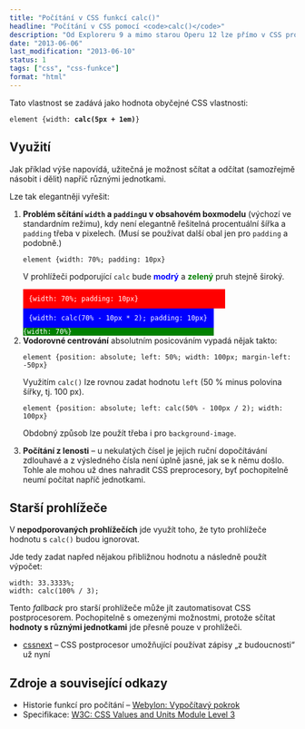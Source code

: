 ```yaml
---
title: "Počítání v CSS funkcí calc()"
headline: "Počítání v CSS pomocí <code>calc()</code>"
description: "Od Exploreru 9 a mimo starou Operu 12 lze přímo v CSS provádět jednoduché výpočty využitím <code>calc()</code>."
date: "2013-06-06"
last_modification: "2013-06-10"
status: 1
tags: ["css", "css-funkce"]
format: "html"
---
```


<p>Tato vlastnost se zadává jako hodnota obyčejné CSS vlastnosti:
<pre><code>element {width: <b>calc(5px + 1em)</b>}</code></pre>

<h2>Využití</h2>
<p>Jak příklad výše napovídá, užitečná je možnost sčítat a odčítat (samozřejmě násobit i dělit) napříč různými jednotkami. 

<p>Lze tak elegantněji vyřešit:
<ol>
<li><b>Problém sčítání <code>width</code> a <code>padding</code>u v obsahovém boxmodelu</b> (výchozí ve standardním režimu), kdy není elegantně řešitelná procentuální šířka a <code>padding</code> třeba v pixelech. (Musí se používat další obal jen pro <code>padding</code> a podobně.)
<pre><code>element {width: 70%; padding: 10px}</code></pre>

<p>V prohlížeči podporující <code>calc</code> bude <font color=blue><b>modrý</b></font> a <font color=green><b>zelený</b></font> pruh stejně široký.
<!-- Ukázka -->
<style>
.live .test {width: 70%; background: green; color: #fff}
.live .padding {width: 70%; padding: 10px; background: red}
.live .calc {width: calc(70% - 10px * 2); background: blue}
</style>

<div class=live>
<div class='test padding'><code>{width: 70%; padding: 10px}</code></div>
<div class='test padding calc'><code>{width: calc(70% - 10px * 2); padding: 10px}</code></div>
<div class='test'><code>{width: 70%}</code></div>
</div>

<!-- / konec ukázky -->

<li><b>Vodorovné centrování</b> absolutním posicováním vypadá nějak takto:
<pre><code>element {position: absolute; left: 50%; width: 100px; margin-left: -50px}</code></pre>
<p>Využitím <code>calc()</code> lze rovnou zadat hodnotu <code>left</code> (50 % minus polovina šířky, tj. 100 px).
<pre><code>element {position: absolute; left: calc(50% - 100px / 2); width: 100px}</code></pre>
  <p>Obdobný způsob lze použít třeba i pro <code>background-image</code>.</p>

  <li><b>Počítání z lenosti</b> – u nekulatých čísel je jejich ruční dopočítávání zdlouhavé a z výsledného čísla není úplně jasné, jak se k němu došlo. Tohle ale mohou už dnes nahradit CSS preprocesory, byť pochopitelně neumí počítat napříč jednotkami.</li>
</ol>
  
  

<h2 id="starsi">Starší prohlížeče</h2>

<p>V <b>nepodporovaných prohlížečích</b> jde využít toho, že tyto prohlížeče hodnotu s <code>calc()</code> budou ignorovat.</p>

<p>Jde tedy zadat napřed nějakou přibližnou hodnotu a následně použít výpočet:</p>

<pre><code>width: 33.3333%;
width: calc(100% / 3);</code></pre>

<p>Tento <i>fallback</i> pro starší prohlížeče může jít zautomatisovat CSS postprocesorem. Pochopitelně s omezenými možnostmi, protože sčítat <b>hodnoty s různými jednotkami</b> jde přesně pouze v prohlížeči.</p>


<div class="external-content">
  <ul>
    <li><a href="http://cssnext.io/">cssnext</a> – CSS postprocesor umožňující používat zápisy „z budoucnosti“ už nyní</li>
  </ul>
</div>

<h2 id=zdroje>Zdroje a související odkazy</h2>
<ul>
<li>Historie funkcí pro počítání – <a href='http://www.webylon.info/K.41'>Webylon: Vypočítavý pokrok</a>
<li>Specifikace: <a href='http://www.w3.org/TR/css3-values/#calc-notation'>W3C: CSS Values and Units Module Level 3</a>
</ul>